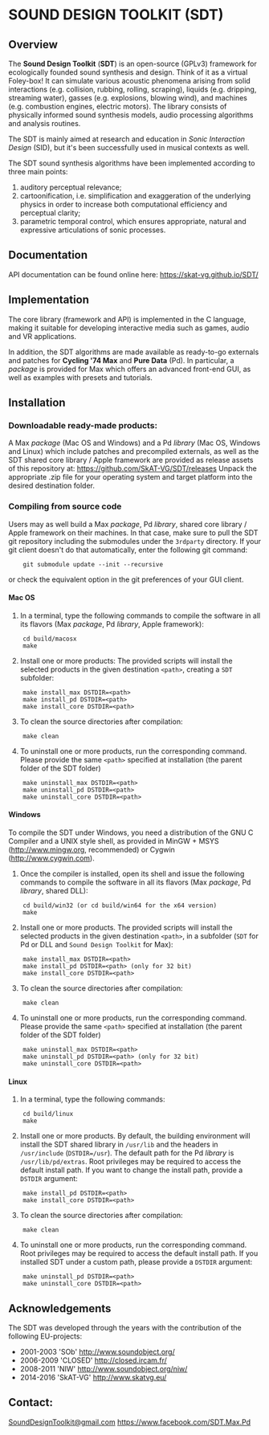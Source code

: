 # SOUND DESIGN TOOLKIT (SDT)


## Overview
The **Sound Design Toolkit** (**SDT**) is an open-source (GPLv3) framework for
ecologically founded sound synthesis and design. Think of it as a virtual
Foley-box!
It can simulate various acoustic phenomena arising from solid interactions
(e.g. collision, rubbing, rolling, scraping), liquids (e.g. dripping, streaming
water), gasses (e.g. explosions, blowing wind), and machines (e.g. combustion
engines, electric motors).
The library consists of physically informed sound synthesis models, audio
processing algorithms and analysis routines.

The SDT is mainly aimed at research and education in *Sonic Interaction Design*
(SID), but it's been successfully used in musical contexts as well.

The SDT sound synthesis algorithms have been implemented according to three main
points:
1. auditory perceptual relevance;
2. cartoonification, i.e. simplification and exaggeration of the underlying
physics in order to increase both computational efficiency and perceptual
clarity;
3. parametric temporal control, which ensures appropriate, natural and
expressive articulations of sonic processes.


## Documentation
API documentation can be found online here:
https://skat-vg.github.io/SDT/


## Implementation
The core library (framework and API) is implemented in the C language, making it
suitable for developing interactive media such as games, audio and VR
applications.

In addition, the SDT algorithms are made available as ready-to-go externals and
patches for **Cycling '74 Max** and **Pure Data** (Pd). In particular, a
*package* is provided for Max which offers an advanced front-end GUI, as well as
examples with presets and tutorials.


## Installation

### Downloadable ready-made products:
A Max *package* (Mac OS and Windows) and a Pd *library* (Mac OS, Windows and
Linux) which include patches and precompiled externals, as well as the SDT
shared core library / Apple framework are provided as release assets of this
repository at: https://github.com/SkAT-VG/SDT/releases
Unpack the appropriate .zip file for your operating system and target platform
into the desired destination folder.

### Compiling from source code
Users may as well build a Max *package*, Pd *library*, shared core library /
Apple framework on their machines. In that case, make sure to pull the SDT git
repository including the submodules under the `3rdparty` directory. If your
git client doesn't do that automatically, enter the following git command:
```
	git submodule update --init --recursive
```
or check the equivalent option in the git preferences of your GUI client.

#### Mac OS
1. In a terminal, type the following commands to compile the software in all its
flavors (Max *package*, Pd *library*, Apple framework):
```
	cd build/macosx
	make
```
2. Install one or more products: The provided scripts will install the selected
products in the given destination `<path>`, creating a `SDT` subfolder:
```
	make install_max DSTDIR=<path>
	make install_pd DSTDIR=<path>
	make install_core DSTDIR=<path>
```
3. To clean the source directories after compilation:
```
	make clean
```
4. To uninstall one or more products, run the corresponding command.
Please provide the same `<path>` specified at installation (the parent
folder of the SDT folder)
```
	make uninstall_max DSTDIR=<path>
	make uninstall_pd DSTDIR=<path>
	make uninstall_core DSTDIR=<path>
```

#### Windows
To compile the SDT under Windows, you need a distribution of the GNU C Compiler
and a UNIX style shell, as provided in MinGW + MSYS (http://www.mingw.org,
recommended) or Cygwin (http://www.cygwin.com).

1. Once the compiler is installed, open its shell and issue the following
commands to compile the software in all its flavors (Max *package*, Pd
*library*, shared DLL):
```
	cd build/win32 (or cd build/win64 for the x64 version)
	make
```
2. Install one or more products. The provided scripts will install the selected
products in the given destination `<path>`, in a subfolder (`SDT` for Pd or DLL
and `Sound Design Toolkit` for Max):
```
	make install_max DSTDIR=<path>
	make install_pd DSTDIR=<path> (only for 32 bit)
	make install_core DSTDIR=<path>
```
3. To clean the source directories after compilation:
```
	make clean
```
4. To uninstall one or more products, run the corresponding command.
Please provide the same `<path>` specified at installation (the parent
folder of the SDT folder)
```
	make uninstall_max DSTDIR=<path>
	make uninstall_pd DSTDIR=<path> (only for 32 bit)
	make uninstall_core DSTDIR=<path>
```

#### Linux
1. In a terminal, type the following commands:
```
	cd build/linux
	make
```
2. Install one or more products. By default, the building environment will
install the SDT shared library in `/usr/lib` and the headers in `/usr/include`
(`DSTDIR=/usr`). The default path for the Pd *library* is `/usr/lib/pd/extras`.
Root privileges may be required to access the default install path.
If you want to change the install path, provide a `DSTDIR` argument:
```
	make install_pd DSTDIR=<path>
	make install_core DSTDIR=<path>
```
3. To clean the source directories after compilation:
```
	make clean
```
4. To uninstall one or more products, run the corresponding command. Root
privileges may be required to access the default install path. If you
installed SDT under a custom path, please provide a `DSTDIR` argument:
```
	make uninstall_pd DSTDIR=<path>
	make uninstall_core DSTDIR=<path>
```

## Acknowledgements
The SDT was developed through the years with the contribution of the following
EU-projects:
 - 2001-2003 'SOb' http://www.soundobject.org/
 - 2006-2009 'CLOSED' http://closed.ircam.fr/
 - 2008-2011 'NIW' http://www.soundobject.org/niw/
 - 2014-2016 'SkAT-VG' http://www.skatvg.eu/


## Contact:
SoundDesignToolkit@gmail.com
https://www.facebook.com/SDT.Max.Pd
